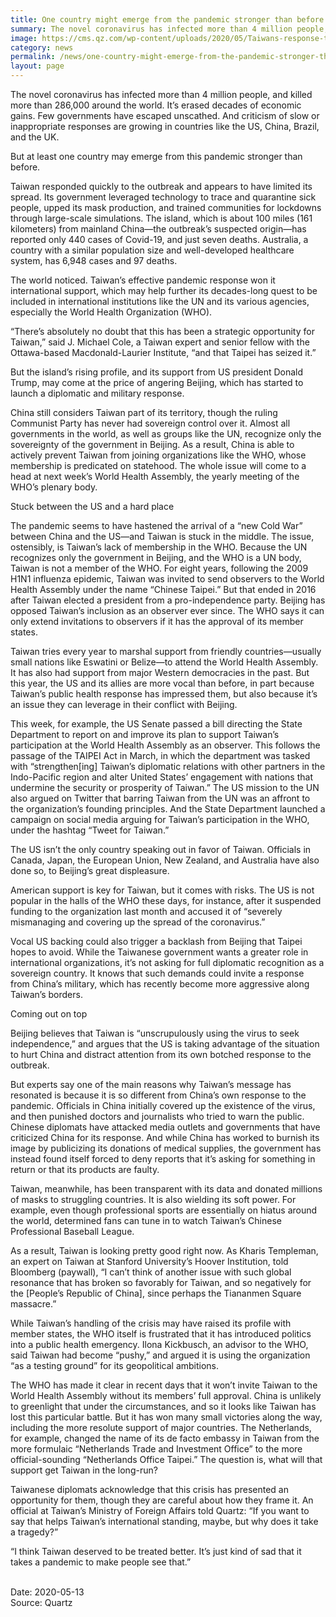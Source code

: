 ```yaml
---
title: One country might emerge from the pandemic stronger than before
summary: The novel coronavirus has infected more than 4 million people, and killed more than 286,000 around the world. It’s erased decades of economic gains.
image: https://cms.qz.com/wp-content/uploads/2020/05/Taiwans-response-to-the-novel-coronavirus-raises-its-international-profile-e1589185575985.jpg?quality=75&strip=all&w=1900&h=1070
category: news
permalink: /news/one-country-might-emerge-from-the-pandemic-stronger-than-before/
layout: page
---
```


The novel coronavirus has infected more than 4 million people, and killed more than 286,000 around the world. It’s erased decades of economic gains. Few governments have escaped unscathed. And criticism of slow or inappropriate responses are growing in countries like the US, China, Brazil, and the UK.

But at least one country may emerge from this pandemic stronger than before.

Taiwan responded quickly to the outbreak and appears to have limited its spread. Its government leveraged technology to trace and quarantine sick people, upped its mask production, and trained communities for lockdowns through large-scale simulations. The island, which is about 100 miles (161 kilometers) from mainland China—the outbreak’s suspected origin—has reported only 440 cases of Covid-19, and just seven deaths. Australia, a country with a similar population size and well-developed healthcare system, has 6,948 cases and 97 deaths.

The world noticed. Taiwan’s effective pandemic response won it international support, which may help further its decades-long quest to be included in international institutions like the UN and its various agencies, especially the World Health Organization (WHO).

“There’s absolutely no doubt that this has been a strategic opportunity for Taiwan,” said J. Michael Cole, a Taiwan expert and senior fellow with the Ottawa-based Macdonald-Laurier Institute, “and that Taipei has seized it.”

But the island’s rising profile, and its support from US president Donald Trump, may come at the price of angering Beijing, which has started to launch a diplomatic and military response.

China still considers Taiwan part of its territory, though the ruling Communist Party has never had sovereign control over it. Almost all governments in the world, as well as groups like the UN, recognize only the sovereignty of the government in Beijing. As a result, China is able to actively prevent Taiwan from joining organizations like the WHO, whose membership is predicated on statehood. The whole issue will come to a head at next week’s World Health Assembly, the yearly meeting of the WHO’s plenary body.

Stuck between the US and a hard place

The pandemic seems to have hastened the arrival of a “new Cold War” between China and the US—and Taiwan is stuck in the middle.
The issue, ostensibly, is Taiwan’s lack of membership in the WHO. Because the UN recognizes only the government in Beijing, and the WHO is a UN body, Taiwan is not a member of the WHO. For eight years, following the 2009 H1N1 influenza epidemic, Taiwan was invited to send observers to the World Health Assembly under the name “Chinese Taipei.” But that ended in 2016 after Taiwan elected a president from a pro-independence party. Beijing has opposed Taiwan’s inclusion as an observer ever since. The WHO says it can only extend invitations to observers if it has the approval of its member states.

Taiwan tries every year to marshal support from friendly countries—usually small nations like Eswatini or Belize—to attend the World Health Assembly. It has also had support from major Western democracies in the past. But this year, the US and its allies are more vocal than before, in part because Taiwan’s public health response has impressed them, but also because it’s an issue they can leverage in their conflict with Beijing.

This week, for example, the US Senate passed a bill directing the State Department to report on and improve its plan to support Taiwan’s participation at the World Health Assembly as an observer. This follows the passage of the TAIPEI Act in March, in which the department was tasked with “strengthen[ing] Taiwan’s diplomatic relations with other partners in the Indo-Pacific region and alter United States’ engagement with nations that undermine the security or prosperity of Taiwan.” The US mission to the UN also argued on Twitter that barring Taiwan from the UN was an affront to the organization’s founding principles. And the State Department launched a campaign on social media arguing for Taiwan’s participation in the WHO, under the hashtag “Tweet for Taiwan.”

The US isn’t the only country speaking out in favor of Taiwan. Officials in Canada, Japan, the European Union, New Zealand, and Australia have also done so, to Beijing’s great displeasure.

American support is key for Taiwan, but it comes with risks. The US is not popular in the halls of the WHO these days, for instance, after it suspended funding to the organization last month and accused it of “severely mismanaging and covering up the spread of the coronavirus.”

Vocal US backing could also trigger a backlash from Beijing that Taipei hopes to avoid. While the Taiwanese government wants a greater role in international organizations, it’s not asking for full diplomatic recognition as a sovereign country. It knows that such demands could invite a response from China’s military, which has recently become more aggressive along Taiwan’s borders.

Coming out on top

Beijing believes that Taiwan is “unscrupulously using the virus to seek independence,” and argues that the US is taking advantage of the situation to hurt China and distract attention from its own botched response to the outbreak.

But experts say one of the main reasons why Taiwan’s message has resonated is because it is so different from China’s own response to the pandemic. Officials in China initially covered up the existence of the virus, and then punished doctors and journalists who tried to warn the public. Chinese diplomats have attacked media outlets and governments that have criticized China for its response. And while China has worked to burnish its image by publicizing its donations of medical supplies, the government has instead found itself forced to deny reports that it’s asking for something in return or that its products are faulty.

Taiwan, meanwhile, has been transparent with its data and donated millions of masks to struggling countries. It is also wielding its soft power. For example, even though professional sports are essentially on hiatus around the world, determined fans can tune in to watch Taiwan’s Chinese Professional Baseball League.

As a result, Taiwan is looking pretty good right now. As Kharis Templeman, an expert on Taiwan at Stanford University’s Hoover Institution, told Bloomberg (paywall), “I can’t think of another issue with such global resonance that has broken so favorably for Taiwan, and so negatively for the [People’s Republic of China], since perhaps the Tiananmen Square massacre.”

While Taiwan’s handling of the crisis may have raised its profile with member states, the WHO itself is frustrated that it has introduced politics into a public health emergency. Ilona Kickbusch, an advisor to the WHO, said Taiwan had become “pushy,” and argued it is using the organization “as a testing ground” for its geopolitical ambitions.

The WHO has made it clear in recent days that it won’t invite Taiwan to the World Health Assembly without its members’ full approval. China is unlikely to greenlight that under the circumstances, and so it looks like Taiwan has lost this particular battle. But it has won many small victories along the way, including the more resolute support of major countries. The Netherlands, for example, changed the name of its de facto embassy in Taiwan from the more formulaic “Netherlands Trade and Investment Office” to the more official-sounding “Netherlands Office Taipei.” The question is, what will that support get Taiwan in the long-run?

Taiwanese diplomats acknowledge that this crisis has presented an opportunity for them, though they are careful about how they frame it. An official at Taiwan’s Ministry of Foreign Affairs told Quartz: “If you want to say that helps Taiwan’s international standing, maybe, but why does it take a tragedy?”

“I think Taiwan deserved to be treated better. It’s just kind of sad that it takes a pandemic to make people see that.”

<br/>
Date: 2020-05-13
<br/>
Source: Quartz
